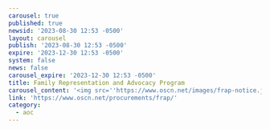 ```yaml
---
carousel: true
published: true
newsid: '2023-08-30 12:53 -0500'
layout: carousel
publish: '2023-08-30 12:53 -0500'
expire: '2023-12-30 12:53 -0500'
system: false
news: false
carousel_expire: '2023-12-30 12:53 -0500'
title: Family Representation and Advocacy Program
carousel_content: '<img src=''https://www.oscn.net/images/frap-notice.jpg'' alt='''' />'
link: 'https://www.oscn.net/procurements/frap/'
category:
  - aoc
---
```


